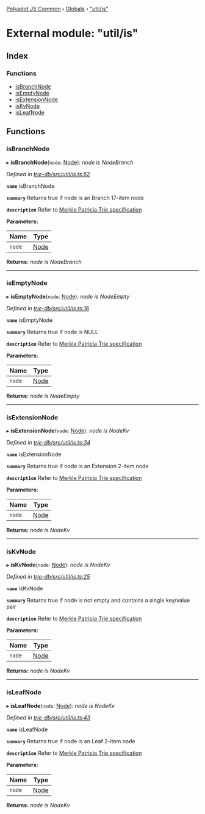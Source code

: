 [Polkadot JS Common](../README.md) › [Globals](../globals.md) › ["util/is"](_util_is_.md)

# External module: "util/is"

## Index

### Functions

* [isBranchNode](_util_is_.md#isbranchnode)
* [isEmptyNode](_util_is_.md#isemptynode)
* [isExtensionNode](_util_is_.md#isextensionnode)
* [isKvNode](_util_is_.md#iskvnode)
* [isLeafNode](_util_is_.md#isleafnode)

## Functions

###  isBranchNode

▸ **isBranchNode**(`node`: [Node](_types_.md#node)): *node is NodeBranch*

*Defined in [trie-db/src/util/is.ts:52](https://github.com/polkadot-js/common/blob/4e4ff5de/packages/trie-db/src/util/is.ts#L52)*

**`name`** isBranchNode

**`summary`** Returns true if node is an Branch 17-item node

**`description`** Refer to [Merkle Patricia Trie specification](https://github.com/ethereum/wiki/wiki/Patricia-Tree#optimization)

**Parameters:**

Name | Type |
------ | ------ |
`node` | [Node](_types_.md#node) |

**Returns:** *node is NodeBranch*

___

###  isEmptyNode

▸ **isEmptyNode**(`node`: [Node](_types_.md#node)): *node is NodeEmpty*

*Defined in [trie-db/src/util/is.ts:16](https://github.com/polkadot-js/common/blob/4e4ff5de/packages/trie-db/src/util/is.ts#L16)*

**`name`** isEmptyNode

**`summary`** Returns true if node is NULL

**`description`** Refer to [Merkle Patricia Trie specification](https://github.com/ethereum/wiki/wiki/Patricia-Tree#optimization)

**Parameters:**

Name | Type |
------ | ------ |
`node` | [Node](_types_.md#node) |

**Returns:** *node is NodeEmpty*

___

###  isExtensionNode

▸ **isExtensionNode**(`node`: [Node](_types_.md#node)): *node is NodeKv*

*Defined in [trie-db/src/util/is.ts:34](https://github.com/polkadot-js/common/blob/4e4ff5de/packages/trie-db/src/util/is.ts#L34)*

**`name`** isExtensionNode

**`summary`** Returns true if node is an Extension 2-item node

**`description`** Refer to [Merkle Patricia Trie specification](https://github.com/ethereum/wiki/wiki/Patricia-Tree#optimization)

**Parameters:**

Name | Type |
------ | ------ |
`node` | [Node](_types_.md#node) |

**Returns:** *node is NodeKv*

___

###  isKvNode

▸ **isKvNode**(`node`: [Node](_types_.md#node)): *node is NodeKv*

*Defined in [trie-db/src/util/is.ts:25](https://github.com/polkadot-js/common/blob/4e4ff5de/packages/trie-db/src/util/is.ts#L25)*

**`name`** isKvNode

**`summary`** Returns true if node is not empty and contains a single key/value pair

**`description`** Refer to [Merkle Patricia Trie specification](https://github.com/ethereum/wiki/wiki/Patricia-Tree#optimization)

**Parameters:**

Name | Type |
------ | ------ |
`node` | [Node](_types_.md#node) |

**Returns:** *node is NodeKv*

___

###  isLeafNode

▸ **isLeafNode**(`node`: [Node](_types_.md#node)): *node is NodeKv*

*Defined in [trie-db/src/util/is.ts:43](https://github.com/polkadot-js/common/blob/4e4ff5de/packages/trie-db/src/util/is.ts#L43)*

**`name`** isLeafNode

**`summary`** Returns true if node is an Leaf 2-item node

**`description`** Refer to [Merkle Patricia Trie specification](https://github.com/ethereum/wiki/wiki/Patricia-Tree#optimization)

**Parameters:**

Name | Type |
------ | ------ |
`node` | [Node](_types_.md#node) |

**Returns:** *node is NodeKv*
